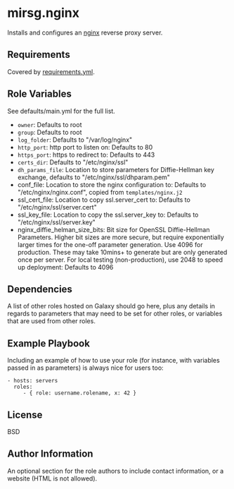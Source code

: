 # mirsg.nginx

Installs and configures an [nginx](https://www.nginx.com/) reverse proxy server.

## Requirements

Covered by [requirements.yml](https://github.com/UCL-MIRSG/ansible-collection-infra/blob/main/meta/requirements.yml).

## Role Variables

See defaults/main.yml for the full list.

- `owner`: Defaults to root
- `group`: Defaults to root
- `log_folder`: Defaults to "/var/log/nginx"
- `http_port`: http port to listen on: Defaults to 80
- `https_port`: https to redirect to: Defaults to 443
- `certs_dir`: Defaults to "/etc/nginx/ssl"
- `dh_params_file`: Location to store parameters for Diffie-Hellman key exchange, defaults to "/etc/nginx/ssl/dhparam.pem"
- conf_file: Location to store the nginx configuration to: Defaults to "/etc/nginx/nginx.conf", copied from `templates/nginx.j2`
- ssl_cert_file: Location to copy ssl.server_cert to: Defaults to "/etc/nginx/ssl/server.cert"
- ssl_key_file: Location to copy the ssl.server_key to: Defaults to "/etc/nginx/ssl/server.key"
- nginx_diffie_helman_size_bits:
  Bit size for OpenSSL Diffie-Hellman Parameters. Higher bit sizes are more
  secure, but require exponentially larger times for the one-off parameter
  generation. Use 4096 for production. These may take 10mins+ to generate but
  are only generated once per server.
  For local testing (non-production), use 2048 to speed up deployment:
  Defaults to 4096

## Dependencies

A list of other roles hosted on Galaxy should go here, plus any details in regards to parameters that may need to be set for other roles, or variables that are used from other roles.

## Example Playbook

Including an example of how to use your role (for instance, with variables passed in as parameters) is always nice for users too:

    - hosts: servers
      roles:
         - { role: username.rolename, x: 42 }

## License

BSD

## Author Information

An optional section for the role authors to include contact information, or a website (HTML is not allowed).
